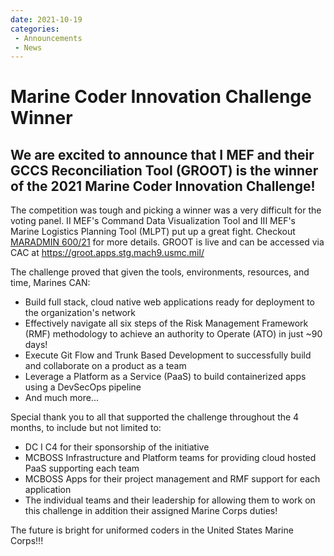 ```yaml
---
date: 2021-10-19
categories: 
 - Announcements
 - News
---
```

# Marine Coder Innovation Challenge Winner
## We are excited to announce that I MEF and their GCCS Reconciliation Tool (GROOT) is the winner of the 2021 Marine Coder Innovation Challenge!  
The competition was tough and picking a winner was a very difficult for the voting panel. II MEF's Command Data Visualization Tool and III MEF's Marine Logistics Planning Tool (MLPT) put up a great fight.  Checkout [MARADMIN 600/21](https://www.marines.mil/News/Messages/Messages-Display/Article/2815694/2021-inaugural-micro-application-development-innovation-challenge-results/) for more details. GROOT is live and can be accessed via CAC at https://groot.apps.stg.mach9.usmc.mil/
<!-- more -->
The challenge proved that given the tools, environments, resources, and time, Marines CAN:
  * Build full stack, cloud native web applications ready for deployment to the organization's network 
  * Effectively navigate all six steps of the Risk Management Framework (RMF) methodology to achieve an authority to Operate (ATO) in just ~90 days!
  * Execute Git Flow and Trunk Based Development to successfully build and collaborate on a product as a team
  * Leverage a Platform as a Service (PaaS) to build containerized apps using a DevSecOps pipeline
  * And much more...
  
 Special thank you to all that supported the challenge throughout the 4 months, to include but not limited to: 
   * DC I C4 for their sponsorship of the initiative
   * MCBOSS Infrastructure and Platform teams for providing cloud hosted PaaS supporting each team
   * MCBOSS Apps for their project management and RMF support for each application
   * The individual teams and their leadership for allowing them to work on this challenge in addition their assigned Marine Corps duties!

The future is bright for uniformed coders in the United States Marine Corps!!!
